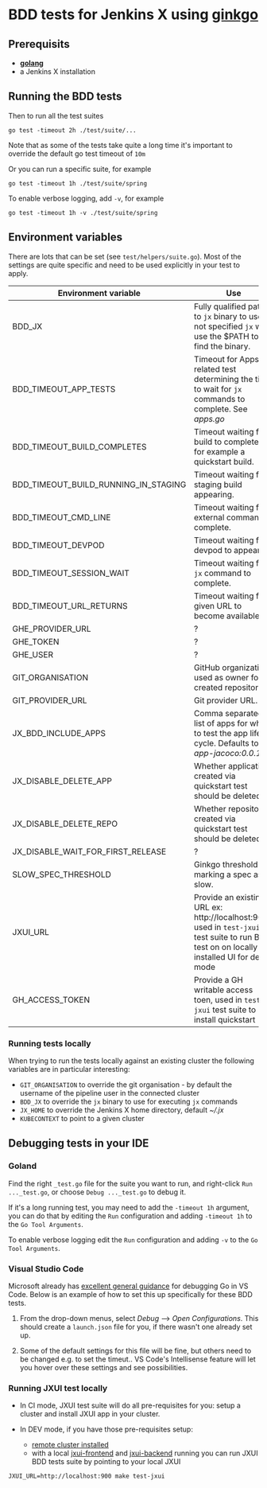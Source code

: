 # BDD tests for Jenkins X using [ginkgo](https://github.com/onsi/ginkgo)

## Prerequisits

- __[golang](https://golang.org/doc/install#install)__
- a Jenkins X installation
    
## Running the BDD tests

Then to run all the test suites

    go test -timeout 2h ./test/suite/...
    
Note that as some of the tests take quite a long time it's important to override the default go test timeout of `10m` 

Or you can run a specific suite, for example

    go test -timeout 1h ./test/suite/spring

To enable verbose logging, add `-v`, for example

    go test -timeout 1h -v ./test/suite/spring 


## Environment variables

There are lots that can be set (see `test/helpers/suite.go`).
Most of the settings are quite specific and need to be used explicitly in your test to apply.

|Environment variable                |Use |
|------------------------------------|----|
|BDD_JX                              | Fully qualified path to `jx` binary to use. If not specified `jx` will use the $PATH to find the binary.   |
|BDD_TIMEOUT_APP_TESTS               | Timeout for Apps related test determining the time to wait for `jx` commands to complete. See _apps.go_ |
|BDD_TIMEOUT_BUILD_COMPLETES         | Timeout waiting for a build to complete, for example a quickstart build. |
|BDD_TIMEOUT_BUILD_RUNNING_IN_STAGING| Timeout waiting for a staging build appearing. |
|BDD_TIMEOUT_CMD_LINE                | Timeout waiting for external command to complete. |
|BDD_TIMEOUT_DEVPOD            	     | Timeout waiting for devpod to appear. |
|BDD_TIMEOUT_SESSION_WAIT            | Timeout waiting for `jx` command to complete. |
|BDD_TIMEOUT_URL_RETURNS             | Timeout waiting for a given URL to become available. |
|GHE_PROVIDER_URL                    | ? |
|GHE_TOKEN                           | ? |
|GHE_USER                            | ? |
|GIT_ORGANISATION                    | GitHub organization used as owner for created repositories. |
|GIT_PROVIDER_URL                    | Git provider URL. |
|JX_BDD_INCLUDE_APPS                 | Comma separated list of apps for which to test the app life cycle. Defaults to _jx-app-jacoco:0.0.100_|
|JX_DISABLE_DELETE_APP               | Whether application created via quickstart test should be deleted. |
|JX_DISABLE_DELETE_REPO              | Whether repositories created via quickstart test should be deleted. |
|JX_DISABLE_WAIT_FOR_FIRST_RELEASE   | ? |
|SLOW_SPEC_THRESHOLD                 | Ginkgo threshold for marking a spec as slow. |
|JXUI_URL                 | Provide an existing URL ex: http://localhost:9000 used in `test-jxui` test suite to run BDD test on on locally installed UI for dev mode |
|GH_ACCESS_TOKEN                 | Provide a GH writable access toen, used in `test-jxui` test suite to install quickstart |

### Running tests locally

When trying to run the tests locally against an existing cluster the following variables are in particular interesting:


* `GIT_ORGANISATION` to override the git organisation - by default the username of the pipeline user in the connected cluster
* `BDD_JX` to override the `jx` binary to use for executing `jx` commands
* `JX_HOME` to override the Jenkins X home directory, default _~/.jx_ 
* `KUBECONTEXT` to point to a given cluster


## Debugging tests in your IDE

### Goland

Find the right `_test.go` file for the suite you want to run, and right-click `Run ..._test.go`, or choose `Debug ..._test.go` to debug it.

If it's a long running test, you may need to add the `-timeout 1h` argument, you can do that by editing the `Run` configuration and adding `-timeout 1h` to the `Go Tool Arguments`.

To enable verbose logging edit the `Run` configuration and adding `-v` to the `Go Tool Arguments`. 

### Visual Studio Code

Microsoft already has [excellent general guidance](https://github.com/Microsoft/vscode-go/wiki/Debugging-Go-code-using-VS-Code) for debugging Go in VS Code. Below is an example 
of how to set this up specifically for these BDD tests.

1. From the drop-down menus, select _Debug_ --> _Open Configurations_. This should create a `launch.json` file for you, if there wasn't one already set up.

2. Some of the default settings for this file will be fine, but others need to be changed e.g. to set the timeut.. VS Code's Intellisense feature will let you hover over these settings and see possibilities. 

### Running JXUI test locally
* In CI mode, JXUI test suite will do all pre-requisites for you: setup a cluster and install JXUI app in your cluster.

*  In DEV mode, if you have those pre-requisites setup:
    * [remote cluster installed](https://docs.cloudbees.com/docs/cloudbees-jenkins-x-distribution/latest/install-guide/cluster) 
    * with a local [jxui-frontend](https://github.com/cloudbees/jxui-frontend#local-development) and [jxui-backend](https://github.com/cloudbees/jxui-backend#running-locally) running
you can run JXUI BDD tests suite by pointing to your local JXUI
```
JXUI_URL=http://localhost:900 make test-jxui
```